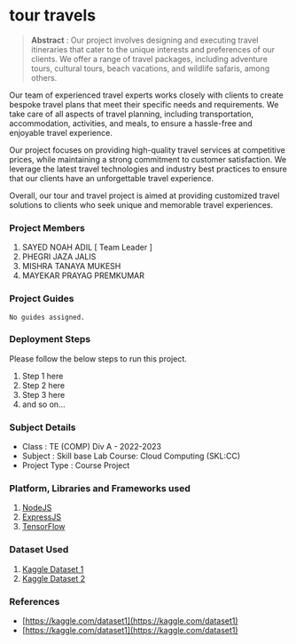 # tour travels

> **Abstract** : Our project involves designing and executing travel itineraries that cater to the unique interests and preferences of our clients. We offer a range of travel packages, including adventure tours, cultural tours, beach vacations, and wildlife safaris, among others.

Our team of experienced travel experts works closely with clients to create bespoke travel plans that meet their specific needs and requirements. We take care of all aspects of travel planning, including transportation, accommodation, activities, and meals, to ensure a hassle-free and enjoyable travel experience.

Our project focuses on providing high-quality travel services at competitive prices, while maintaining a strong commitment to customer satisfaction. We leverage the latest travel technologies and industry best practices to ensure that our clients have an unforgettable travel experience.

Overall, our tour and travel project is aimed at providing customized travel solutions to clients who seek unique and memorable travel experiences.

### Project Members
1. SAYED NOAH ADIL  [ Team Leader ] 
2. PHEGRI JAZA JALIS 
3. MISHRA TANAYA MUKESH 
4. MAYEKAR PRAYAG PREMKUMAR 

### Project Guides
    No guides assigned.

### Deployment Steps
Please follow the below steps to run this project.
1. Step 1 here
2. Step 2 here
3. Step 3 here
3. and so on...

### Subject Details
- Class : TE (COMP) Div A - 2022-2023
- Subject : Skill base Lab Course: Cloud Computing (SKL:CC)
- Project Type : Course Project

### Platform, Libraries and Frameworks used
1. [NodeJS](https://nodejs.org)
2. [ExpressJS](https://expressjs.org)
3. [TensorFlow](https://tensorflowjs.com)

### Dataset Used
1. [Kaggle Dataset 1](https://kaggle.com/dataset1)
2. [Kaggle Dataset 2](https://kaggle.com/dataset2)

### References
- [https://kaggle.com/dataset1](https://kaggle.com/dataset1)
- [https://kaggle.com/dataset1](https://kaggle.com/dataset1)  
